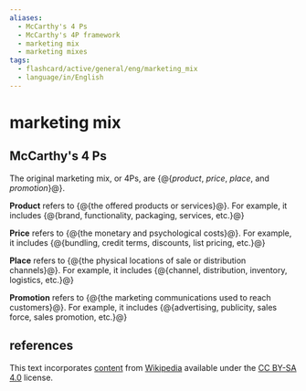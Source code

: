 ```yaml
---
aliases:
  - McCarthy's 4 Ps
  - McCarthy's 4P framework
  - marketing mix
  - marketing mixes
tags:
  - flashcard/active/general/eng/marketing_mix
  - language/in/English
---
```


# marketing mix

## McCarthy's 4 Ps

The original marketing mix, or 4Ps, are {@{_product_, _price_, _place_, and _promotion_}@}. <!--SR:!2027-10-14,951,350-->

__Product__ refers to {@{the offered products or services}@}. For example, it includes {@{brand, functionality, packaging, services, etc.}@} <!--SR:!2025-06-02,277,330!2025-07-16,231,290-->

__Price__ refers to {@{the monetary and psychological costs}@}. For example, it includes {@{bundling, credit terms, discounts, list pricing, etc.}@} <!--SR:!2026-04-25,504,310!2025-04-15,222,310-->

__Place__ refers to {@{the physical locations of sale or distribution channels}@}. For example, it includes {@{channel, distribution, inventory, logistics, etc.}@} <!--SR:!2027-02-02,730,330!2025-07-08,282,290-->

__Promotion__ refers to {@{the marketing communications used to reach customers}@}. For example, it includes {@{advertising, publicity, sales force, sales promotion, etc.}@} <!--SR:!2027-05-25,815,330!2026-05-26,524,310-->

## references

This text incorporates [content](https://en.wikipedia.org/wiki/marketing_mix) from [Wikipedia](Wikipedia.md) available under the [CC BY-SA 4.0](https://creativecommons.org/licenses/by-sa/4.0/) license.
